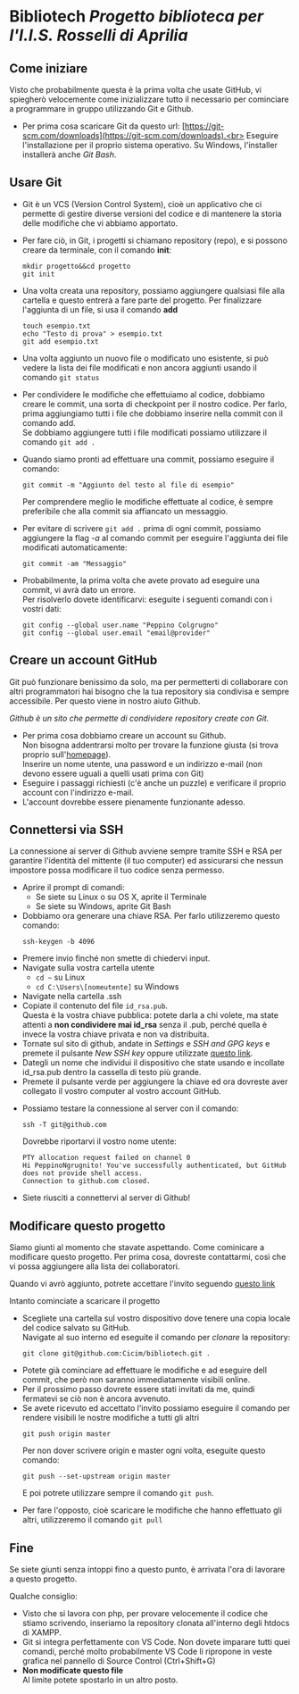 # **Bibliotech** *Progetto biblioteca per l'I.I.S. Rosselli di Aprilia*

Come iniziare
-------------
Visto che probabilmente questa è la prima volta che usate GitHub, 
vi spiegherò velocemente come inizializzare tutto il necessario
per cominciare a programmare in gruppo utilizzando Git e Github.

 - Per prima cosa scaricare Git da questo url:
    [https://git-scm.com/downloads](https://git-scm.com/downloads).<br>
    Eseguire l'installazione per il proprio sistema operativo. Su Windows,
    l'installer installerà anche *Git Bash*.

Usare Git
---------
 + Git è un VCS (Version Control System), cioè un applicativo che ci
    permette di gestire diverse versioni del codice e di mantenere la storia
    delle modifiche che vi abbiamo apportato.<br>
 - Per fare ciò, in Git, i progetti si chiamano repository (repo), e si
    possono creare da terminale, con il comando **init**:
    ```
    mkdir progetto&&cd progetto
    git init
    ```

 - Una volta creata una repository, possiamo aggiungere qualsiasi file alla
    cartella e questo entrerà a fare parte del progetto. Per finalizzare l'aggiunta
    di un file, si usa il comando **add**
    ```
    touch esempio.txt
    echo "Testo di prova" > esempio.txt
    git add esempio.txt
    ```
 - Una volta aggiunto un nuovo file o modificato uno esistente, si può vedere la
    lista dei file modificati e non ancora aggiunti usando il comando `git status`
 - Per condividere le modifiche che effettuiamo al codice, dobbiamo creare le
    commit, una sorta di checkpoint per il nostro codice. Per farlo, prima aggiungiamo
    tutti i file che dobbiamo inserire nella commit con il comando add. <br>Se dobbiamo
    aggiungere tutti i file modificati possiamo utilizzare il comando `git add .`
 - Quando siamo pronti ad effettuare una commit, possiamo eseguire il comando:
    ```
    git commit -m "Aggiunto del testo al file di esempio"
    ```
    Per comprendere meglio le modifiche effettuate al codice, è sempre preferibile
    che alla commit sia affiancato un messaggio.
 - Per evitare di scrivere `git add .` prima di ogni commit, possiamo aggiungere
    la flag *-a* al comando commit per eseguire l'aggiunta dei file modificati
    automaticamente:
    ```
    git commit -am "Messaggio"
    ```

 + Probabilmente, la prima volta che avete provato ad eseguire una commit, vi avrà
    dato un errore. <br>Per risolverlo dovete identificarvi:
    eseguite i seguenti comandi con i vostri dati:
    ```
    git config --global user.name "Peppino Colgrugno"
    git config --global user.email "email@provider"
    ```

Creare un account GitHub
------------------------
Git può funzionare benissimo da solo, ma per permetterti di collaborare
con altri programmatori hai bisogno che la tua repository sia condivisa
e sempre accessibile. Per questo viene in nostro aiuto Github. 

*Github è un sito che permette di condividere repository create con Git.*

 - Per prima cosa dobbiamo creare un account su Github.<br>
    Non bisogna addentrarsi molto per trovare la funzione giusta (si trova
    proprio sull'[homepage](https://www.github.com)).<br>
    Inserire un nome utente, una password e un indirizzo e-mail (non devono
    essere uguali a quelli usati prima con Git)
 - Eseguire i passaggi richiesti (c'è anche un puzzle) e verificare il proprio
    account con l'indirizzo e-mail.
 - L'account dovrebbe essere pienamente funzionante adesso.

Connettersi via SSH
-------------------
La connessione ai server di Github avviene sempre tramite SSH e RSA per
garantire l'identità del mittente (il tuo computer) ed assicurarsi che
nessun impostore possa modificare il tuo codice senza permesso.

 - Aprire il prompt di comandi:
    + Se siete su Linux o su OS X, aprite il Terminale
    + Se siete su Windows, aprite Git Bash
 - Dobbiamo ora generare una chiave RSA. Per farlo utilizzeremo questo comando:
    ```
    ssh-keygen -b 4096
    ```
 - Premere invio finché non smette di chiedervi input.
 - Navigate sulla vostra cartella utente
    + `cd ~` su Linux
    + `cd C:\Users\[nomeutente]` su Windows
 - Navigate nella cartella .ssh
 - Copiate il contenuto del file `id_rsa.pub`.<br>
    Questa è la vostra chiave pubblica: potete darla a chi volete, ma
    state attenti a **non condividere mai id_rsa** senza il .pub, perché 
    quella è invece la vostra chiave privata e non va distribuita.
 - Tornate sul sito di github, andate in *Settings* e *SSH and GPG keys* e
    premete il pulsante *New SSH key*
    oppure utilizzate [questo link](https://github.com/settings/keys/new).
 - Dategli un nome che individui il dispositivo che state usando e incollate
    id_rsa.pub dentro la cassella di testo più grande.
 - Premete il pulsante verde per aggiungere la chiave ed ora dovreste aver
    collegato il vostro computer al vostro account GitHub.

 + Possiamo testare la connessione al server con il comando:
    ```
    ssh -T git@github.com
    ```
    Dovrebbe riportarvi il vostro nome utente:
    ```
    PTY allocation request failed on channel 0
    Hi PeppinoNgrugnito! You've successfully authenticated, but GitHub does not provide shell access.
    Connection to github.com closed.
    ```
 - Siete riusciti a connettervi al server di Github!

Modificare questo progetto
--------------------------
Siamo giunti al momento che stavate aspettando. Come cominicare a 
modificare questo progetto. Per prima cosa, dovreste contattarmi,
così che vi possa aggiungere alla lista dei collaboratori.

Quando vi avrò aggiunto, potrete accettare l'invito seguendo [questo
link](https://github.com/Cicim/bibliotech/invitations)

Intanto cominciate a scaricare il progetto
 - Scegliete una cartella sul vostro dispositivo dove tenere una copia locale
    del codice salvato su GitHub.<br>
    Navigate al suo interno ed eseguite il comando per *clonare* la repository:
    ```
    git clone git@github.com:Cicim/bibliotech.git .
    ```
 - Potete già cominciare ad effettuare le modifiche e ad eseguire dell commit,
    che però non saranno immediatamente visibili online.
 - Per il prossimo passo dovrete essere stati invitati da me, quindi fermatevi
    se ciò non è ancora avvenuto.
 - Se avete ricevuto ed accettato l'invito possiamo eseguire il comando per
    rendere visibili le nostre modifiche a tutti gli altri
    ```
    git push origin master
    ```
    Per non dover scrivere origin e master ogni volta, eseguite questo comando:
    ```
    git push --set-upstream origin master
    ```
    E poi potrete utilizzare sempre il comando `git push`.
 + Per fare l'opposto, cioè scaricare le modifiche che hanno effettuato gli altri,
    utilizzeremo il comando `git pull`

Fine
----
Se siete giunti senza intoppi fino a questo punto, è arrivata l'ora di lavorare
a questo progetto.

Qualche consiglio:
- Visto che si lavora con php, per provare velocemente il codice che stiamo scrivendo,
    inseriamo la repository clonata all'interno degli htdocs di XAMPP.
- Git si integra perfettamente con VS Code. Non dovete imparare tutti quei comandi,
    perché molto probabilmente VS Code li ripropone in veste grafica nel pannello
    di Source Control (Ctrl+Shift+G)
- **Non modificate questo file**<br>
    Al limite potete spostarlo in un altro posto.